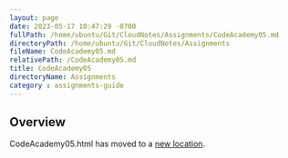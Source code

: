```yaml
---
layout: page
date: 2023-05-17 10:47:29 -0700
fullPath: /home/ubuntu/Git/CloudNotes/Assignments/CodeAcademy05.md
directoryPath: /home/ubuntu/Git/CloudNotes/Assignments
fileName: CodeAcademy05.md
relativePath: /CodeAcademy05.md
title: CodeAcademy05
directoryName: Assignments
category : assignments-guide
---
```


## Overview

CodeAcademy05.html has moved to a [new location](/codeacademy-guide/CodeAcademy05.html).
